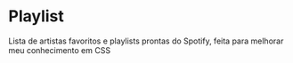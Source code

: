 # Playlist 
Lista de artistas favoritos e playlists prontas do Spotify, feita para melhorar meu conhecimento em CSS


